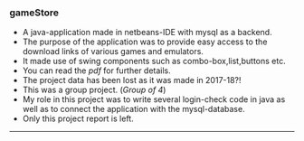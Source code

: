 ### gameStore

- A java-application made in netbeans-IDE with mysql as a backend.
- The purpose of the application was to provide easy access to the download links of various games and emulators.
- It made use of swing components such as combo-box,list,buttons etc.
- You can read the *pdf* for further details.
- The project data has been lost as it was made in 2017-18?!
- This was a group project. (*Group of 4*)
- My role in this project was to write several login-check code in java as well as to connect the application with the mysql-database.
- Only this project report is left.

---


